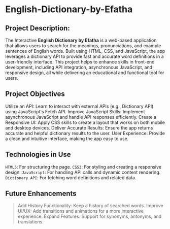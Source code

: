 # English-Dictionary-by-Efatha
## Project Description:
The Interactive **English Dictionary by Efatha** is a web-based application that allows users to search for the meanings, pronunciations, and example sentences of English words. Built using HTML, CSS, and JavaScript, the app leverages a dictionary API to provide fast and accurate word definitions in a user-friendly interface. This project helps to enhance skills in front-end development, including API integration, asynchronous JavaScript, and responsive design, all while delivering an educational and functional tool for users.

## Project Objectives
Utilize an API: Learn to interact with external APIs (e.g., Dictionary API) using JavaScript's Fetch API.
Improve JavaScript Skills: Implement asynchronous JavaScript and handle API responses efficiently.
Create a Responsive UI: Apply CSS skills to create a layout that works on both mobile and desktop devices.
Deliver Accurate Results: Ensure the app returns accurate and helpful dictionary results to the user.
User Experience: Provide a clean and intuitive interface, making the app easy to use.
## Technologies in Use
`HTML5`: For structuring the page.
`CSS3`: For styling and creating a responsive design.
`JavaScript`: For handling API calls and dynamic content rendering.
`Dictionary API`: For fetching word definitions and related data.

## Future Enhancements
> Add History Functionality: Keep a history of searched words.
> Improve UI/UX: Add transitions and animations for a more interactive experience.
> Expand Features: Support for synonyms, antonyms, and translations.